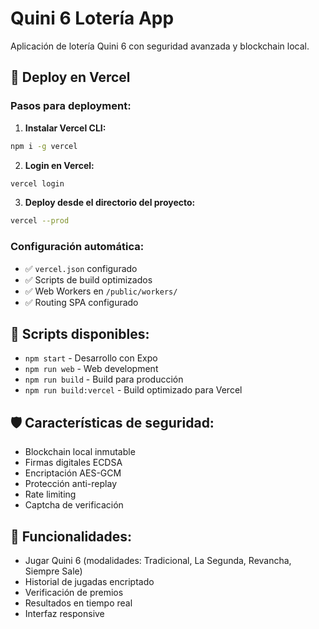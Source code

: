 # Quini 6 Lotería App

Aplicación de lotería Quini 6 con seguridad avanzada y blockchain local.

## 🚀 Deploy en Vercel

### Pasos para deployment:

1. **Instalar Vercel CLI:**
```bash
npm i -g vercel
```

2. **Login en Vercel:**
```bash
vercel login
```

3. **Deploy desde el directorio del proyecto:**
```bash
vercel --prod
```

### Configuración automática:
- ✅ `vercel.json` configurado
- ✅ Scripts de build optimizados
- ✅ Web Workers en `/public/workers/`
- ✅ Routing SPA configurado

## 🔧 Scripts disponibles:

- `npm start` - Desarrollo con Expo
- `npm run web` - Web development
- `npm run build` - Build para producción
- `npm run build:vercel` - Build optimizado para Vercel

## 🛡️ Características de seguridad:

- Blockchain local inmutable
- Firmas digitales ECDSA
- Encriptación AES-GCM
- Protección anti-replay
- Rate limiting
- Captcha de verificación

## 📱 Funcionalidades:

- Jugar Quini 6 (modalidades: Tradicional, La Segunda, Revancha, Siempre Sale)
- Historial de jugadas encriptado
- Verificación de premios
- Resultados en tiempo real
- Interfaz responsive